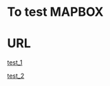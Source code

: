 # To test MAPBOX


# URL

[test_1](https://map-project.github.io/test_mapbox_2016/1.html)

[test_2](https://map-project.github.io/test_mapbox_2016/2.html)
